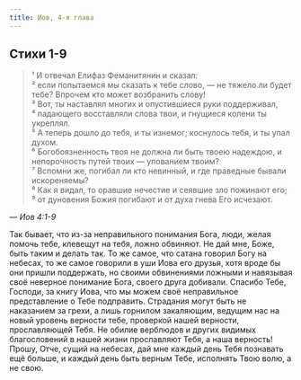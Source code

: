```yaml
---
title: Иов, 4-я глава
---
```


## Стихи 1-9

> ¹ И отвечал Елифаз Феманитянин и сказал:  
> ² если попытаемся мы сказать к тебе слово, — не тяжело ли будет тебе? Впрочем кто может возбранить слову!  
> ³ Вот, ты наставлял многих и опустившиеся руки поддерживал,  
> ⁴ падающего восставляли слова твои, и гнущиеся колени ты укреплял.  
> ⁵ А теперь дошло до тебя, и ты изнемог; коснулось тебя, и ты упал духом.  
> ⁶ Богобоязненность твоя не должна ли быть твоею надеждою, и непорочность путей твоих — упованием твоим?  
> ⁷ Вспомни же, погибал ли кто невинный, и где праведные бывали искореняемы?  
> ⁸ Как я видал, то оравшие нечестие и сеявшие зло пожинают его;  
> ⁹ от дуновения Божия погибают и от духа гнева Его исчезают.

— <cite>Иов&nbsp;4:1-9</cite>

Так бывает, что из-за неправильного понимания Бога, люди, желая помочь тебе, клевещут на тебя, ложно обвиняют. Не дай мне,
Боже, быть таким и делать так. То же самое, что сатана говорил Богу на небесах, то же самое говорили в уши Иова его друзья,
хотя вроде бы они пришли поддержать, но своими обвинениями ложными и навязывая своё неверное понимание Бога, своего друга
добивали. Спасибо Тебе, Господи, за книгу Иова, что мы можем своё неправильное представление о Тебе подправить. Страдания
могут быть не наказанием за грехи, а лишь горнилом закаляющим, ведущим нас на новый уровень верности тебе, проверкой нашей
верности, прославляющей Тебя. Не обилие верблюдов и других видимых благословений в нашей жизни прославляют Тебя, а наша
верность! Прошу, Отче, сущий на небесах, дай мне каждый день Тебя познавать ещё больше, и каждый день быть верным Тебе,
исполнять Твою волю, а не свою.
